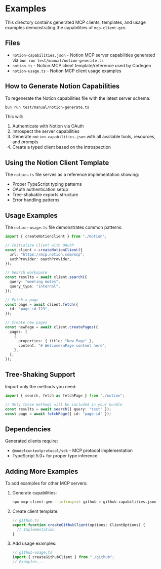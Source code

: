 # Examples

This directory contains generated MCP clients, templates, and usage examples demonstrating the capabilities of `mcp-client-gen`.

## Files

- `notion-capabilities.json` - Notion MCP server capabilities generated via `bun run test/manual/notion-generate.ts`
- `notion.ts` - Notion MCP client template/reference used by Codegen
- `notion-usage.ts` - Notion MCP client usage examples

## How to Generate Notion Capabilities

To regenerate the Notion capabilities file with the latest server schema:

```bash
bun run test/manual/notion-generate.ts
```

This will:

1. Authenticate with Notion via OAuth
2. Introspect the server capabilities
3. Generate `notion-capabilities.json` with all available tools, resources, and prompts
4. Create a typed client based on the introspection

## Using the Notion Client Template

The `notion.ts` file serves as a reference implementation showing:

- Proper TypeScript typing patterns
- OAuth authentication setup
- Tree-shakable exports structure
- Error handling patterns

## Usage Examples

The `notion-usage.ts` file demonstrates common patterns:

```typescript
import { createNotionClient } from "./notion";

// Initialize client with OAuth
const client = createNotionClient({
  url: "https://mcp.notion.com/mcp",
  authProvider: oauthProvider,
});

// Search workspace
const results = await client.search({
  query: "meeting notes",
  query_type: "internal",
});

// Fetch a page
const page = await client.fetch({
  id: "page-id-123",
});

// Create new pages
const newPage = await client.createPages({
  pages: [
    {
      properties: { title: "New Page" },
      content: "# Welcome\nPage content here",
    },
  ],
});
```

## Tree-Shaking Support

Import only the methods you need:

```typescript
import { search, fetch as fetchPage } from "./notion";

// Only these methods will be included in your bundle
const results = await search({ query: "test" });
const page = await fetchPage({ id: "page-id" });
```

## Dependencies

Generated clients require:

- `@modelcontextprotocol/sdk` - MCP protocol implementation
- TypeScript 5.0+ for proper type inference

## Adding More Examples

To add examples for other MCP servers:

1. Generate capabilities:

   ```bash
   npx mcp-client-gen --introspect github > github-capabilities.json
   ```

2. Create client template:

   ```typescript
   // github.ts
   export function createGithubClient(options: ClientOptions) {
     // Implementation
   }
   ```

3. Add usage examples:

   ```typescript
   // github-usage.ts
   import { createGithubClient } from "./github";
   // Examples...
   ```
